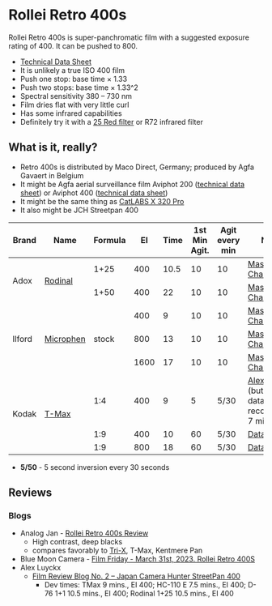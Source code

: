 # Rollei Retro 400s

Rollei Retro 400s is super-panchromatic film with a suggested exposure rating of 400. It can be pushed to 800.

* [Technical Data Sheet](./resources/rollei_retro_400s.pdf)
* It is unlikely a true ISO 400 film
* Push one stop: base time &times; 1.33
* Push two stops: base time &times; 1.33^2
* Spectral sensitivity 380 – 730 nm
* Film dries flat with very little curl
* Has some infrared capabilities
* Definitely try it with a [25 Red filter](../accessories/bw_filters.md) or R72 infrared filter

## What is it, really?

* Retro 400s is distributed by Maco Direct, Germany; produced by Agfa Gavaert in Belgium
* It might be Agfa aerial surveillance film Aviphot 200 ([technical data sheet](./resources/agfa_aviphot_pan_200.pdf)) or Aviphot 400 ([technical data sheet](./resources/agfa_aviphot_pan_400.pdf))
* It might be the same thing as [CatLABS X 320 Pro](./catlabs_x_film_320.md)
* It also might be JCH Streetpan 400

<table>
    <thead>
        <tr>
            <th>Brand</th>
            <th>Name</th>
            <th>Formula</th>
            <th>EI</th>
            <th>Time</th>
            <th>1st Min Agit.</th>
            <th>Agit every min</th>
            <th>Notes</th>
        </tr>
    </thead>
    <tbody>
        <tr>
            <td rowspan="2">Adox</td>
            <td rowspan="2"><a href="../bw_developers/rodinal.md">Rodinal</a></td>
            <td>1+25</td>
            <td>400</td>
            <td>10.5</td>
            <td>10</td>
            <td>10</td>
            <td><a href="https://www.digitaltruth.com/devchart.php?Film=Rollei+Retro+400S&Developer=Rodinal&mdc=Search&TempUnits=C&TimeUnits=D">Massive Dev Chart</a></td>
        </tr>
        <tr>
            <td>1+50</td>
            <td>400</td>
            <td>22</td>
            <td>10</td>
            <td>10</td>
            <td><a href="https://www.digitaltruth.com/devchart.php?Film=Rollei+Retro+400S&Developer=Rodinal&mdc=Search&TempUnits=C&TimeUnits=D">Massive Dev Chart</a></td>
        </tr>
        <tr>
            <td rowspan="3">Ilford</td>
            <td rowspan="3"><a href="../bw_developers/ilford_microphen.md">Microphen</a></td>
            <td rowspan="3">stock</td>
            <td>400</td>
            <td>9</td>
            <td>10</td>
            <td>10</td>
            <td><a href="https://www.digitaltruth.com/devchart.php?Film=Rollei+Retro+400S&Developer=Microphen%25&mdc=Search&TempUnits=C&TimeUnits=D">Massive Dev Chart</a></td>
        </tr>
        <tr>
            <td>800</td>
            <td>13</td>
            <td>10</td>
            <td>10</td>
            <td><a href="https://www.digitaltruth.com/devchart.php?Film=Rollei+Retro+400S&Developer=Microphen%25&mdc=Search&TempUnits=C&TimeUnits=D">Massive Dev Chart</a></td>
        </tr>
        <tr>
            <td>1600</td>
            <td>17</td>
            <td>10</td>
            <td>10</td>
            <td><a href="https://www.digitaltruth.com/devchart.php?Film=Rollei+Retro+400S&Developer=Microphen%25&mdc=Search&TempUnits=C&TimeUnits=D">Massive Dev Chart</a></td>
        </tr>
        <!--
        <tr>
            <td>Kodak</td>
            <td><a href="../bw_developers/kodak_tmax.md">T-Max</a></td>
            <td>1:4</td>
            <td>400</td>
            <td>7</td>
            <td>60</td>
            <td>5/30</td>
            <td><a href="https://www.rolleianalog.com/wp-content/uploads/2021/07/Retro400S_Data-Sheet_EN_R210701.pdf">Datasheet</a></td>
        </tr>
        <tr>
            <td>Kodak</td>
            <td><a href="../bw_developers/kodak_tmax.md">T-Max</a></td>
            <td>1:4</td>
            <td>400</td>
            <td>9.5</td>
            <td>5</td>
            <td>5/30</td>
            <td><a href="https://www.digitaltruth.com/devchart.php?Film=Rollei+Retro+400S&Developer=TMax+Dev%25&mdc=Search&TempUnits=C&TimeUnits=D">Massive Dev Chart</a></td>
        </tr>
        -->
        <tr>
            <td rowspan="3">Kodak</td>
            <td rowspan="3"><a href="../bw_developers/kodak_tmax.md">T-Max</a></td>
            <td>1:4</td>
            <td>400</td>
            <td>9</td>
            <td>5</td>
            <td>5/30</td>
            <td><a href="http://www.alexluyckx.com/blog/2018/01/16/ccrfrb-review-02-japan-camera-hunter-streetpan-400/">Alex Luyckx</a> (but datasheet recommends 7 mins.</td>
        </tr>
        <tr>
            <td>1:9</td>
            <td>400</td>
            <td>10</td>
            <td>60</td>
            <td>5/30</td>
            <td><a href="https://www.rolleianalog.com/wp-content/uploads/2021/07/Retro400S_Data-Sheet_EN_R210701.pdf">Datasheet</a></td>
        </tr>
        <tr>
            <td>1:9</td>
            <td>800</td>
            <td>18</td>
            <td>60</td>
            <td>5/30</td>
            <td><a href="https://www.rolleianalog.com/wp-content/uploads/2021/07/Retro400S_Data-Sheet_EN_R210701.pdf">Datasheet</a></td>
        </tr>
    </tbody>
</table>

* **5/50** - 5 second inversion every 30 seconds

## Reviews

### Blogs

* Analog Jan - [Rollei Retro 400s Review](https://www.analogjan.com/post/rollei-retro-400s-review)
  * High contrast, deep blacks
  * compares favorably to [Tri-X](./kodak_tri-x.md), T-Max, Kentmere Pan
* Blue Moon Camera - [Film Friday - March 31st, 2023. Rollei Retro 400S](https://bluemooncameracodex.com/film-fridays/rollei-retro-400s)
* Alex Luyckx
  * [Film Review Blog No. 2 – Japan Camera Hunter StreetPan 400](http://www.alexluyckx.com/blog/2018/01/16/ccrfrb-review-02-japan-camera-hunter-streetpan-400/)
    * Dev times: TMax 9 mins., EI 400; HC-110 E 7.5 mins., EI 400; D-76 1+1 10.5 mins., EI 400; Rodinal 1+25 10.5 mins., EI 400